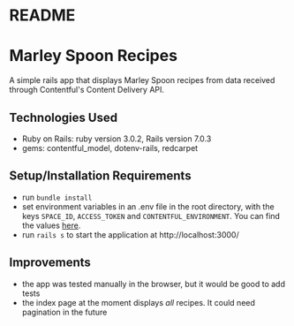 # README

# Marley Spoon Recipes

A simple rails app that displays Marley Spoon recipes from data received through Contentful's Content Delivery API.

## Technologies Used

* Ruby on Rails: ruby version 3.0.2, Rails version 7.0.3
* gems: contentful_model, dotenv-rails, redcarpet

## Setup/Installation Requirements

* run `bundle install`
* set environment variables in an .env file in the root directory, with the keys `SPACE_ID`,
`ACCESS_TOKEN` and `CONTENTFUL_ENVIRONMENT`. You can find the values [here](https://gist.github.com/carpodaster/446e53d4a4b727f3fce1dfabe1f70967).
* run `rails s` to start the application at http://localhost:3000/

## Improvements
* the app was tested manually in the browser, but it would be good to add tests
* the index page at the moment displays _all_ recipes. It could need pagination in the future

